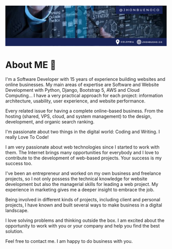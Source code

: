 ![Banner](https://github.com/jhonbuenoco/jhonbuenoco/blob/d338a6ee97c736d8afc3c3a39a90680cd4503258/github-profile-banner.png)


# About ME 👋

I'm a Software Developer with 15 years of experience building websites and online businesses. My main areas of expertise are Software and Website Development with Python, Django, Bootstrap 5, AWS and Cloud Computing... I have a very practical approach for each project: information architecture, usability, user experience, and website performance.

Every related issue for having a complete online-based business. From the hosting (shared, VPS, cloud, and system management) to the design, development, and organic search ranking.

I'm passionate about two things in the digital world: Coding and Writing. I really Love To Code!

I am very passionate about web technologies since I started to work with them. The Internet brings many opportunities for everybody and I love to contribute to the development of web-based projects. Your success is my success too.

I've been an entrepreneur and worked on my own business and freelance projects, so I not only possess the technical knowledge for website development but also the managerial skills for leading a web project. My experience in marketing gives me a deeper insight to embrace the job.

Being involved in different kinds of projects, including client and personal projects, I have known and built several ways to make business in a digital landscape.

I love solving problems and thinking outside the box. I am excited about the opportunity to work with you or your company and help you find the best solution.

Feel free to contact me. I am happy to do business with you.
